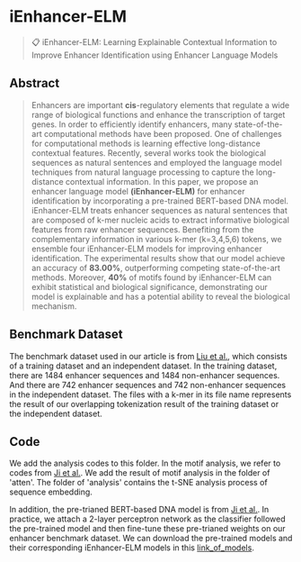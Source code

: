 # iEnhancer-ELM
>📋 iEnhancer-ELM: Learning Explainable Contextual Information to Improve Enhancer Identification using Enhancer Language Models

## Abstract
>Enhancers are important **cis**-regulatory elements that regulate a wide range of biological functions and enhance the transcription of target genes. In order to efficiently identify enhancers, many state-of-the-art computational methods have been proposed. One of challenges for computational methods is learning effective long-distance contextual features. Recently, several works took the biological sequences as natural sentences and employed the language model techniques from natural language processing to capture the long-distance contextual information. In this paper, we propose an enhancer language model **(iEnhancer-ELM)** for enhancer identification by incorporating a pre-trained BERT-based DNA model. iEnhancer-ELM treats enhancer sequences as natural sentences that are composed of k-mer nucleic acids to extract informative biological features from raw enhancer sequences. Benefiting from the complementary information in various k-mer (k=3,4,5,6) tokens, we ensemble four iEnhancer-ELM models for improving enhancer identification. The experimental results show that our model achieve an accuracy of **83.00%**, outperforming competing state-of-the-art methods. Moreover, **40%** of motifs found by iEnhancer-ELM can exhibit statistical and biological significance, demonstrating our model is explainable and has a potential ability to reveal the biological mechanism. 

## Benchmark Dataset
The benchmark dataset used in our article is from [Liu et al.](https://academic.oup.com/bioinformatics/article-abstract/34/22/3835/5034432), which consists of a training dataset and an independent dataset. In the training dataset, there are 1484 enhancer sequences and 1484 non-enhancer sequences. And there are 742 enhancer sequences and 742 non-enhancer sequences in the independent dataset. The files with a k-mer in its  file name represents the result of our overlapping tokenization result of the training dataset or the independent dataset.

## Code
We add the analysis codes to this folder. In the motif analysis, we refer to codes from [Ji et al.](https://academic.oup.com/bioinformatics/article-abstract/37/15/2112/6128680). We add the result of motif analysis in the folder of 'atten'. The folder of 'analysis' contains the t-SNE analysis process of sequence embedding.

In addition, the pre-trianed BERT-based DNA model is from [Ji et al.](https://academic.oup.com/bioinformatics/article-abstract/37/15/2112/6128680). In practice, we attach a 2-layer perceptron network as the classifier followed the pre-trained model and then fine-tune these pre-trianed weights on our enhancer benchmark dataset. We can download the pre-trained models and their corresponding iEnhancer-ELM models in this [link_of_models](https://drive.google.com/drive/folders/10Gr9RzB_tZGosA-aSwWHB3pB68AvNk5_?usp=sharing). 
